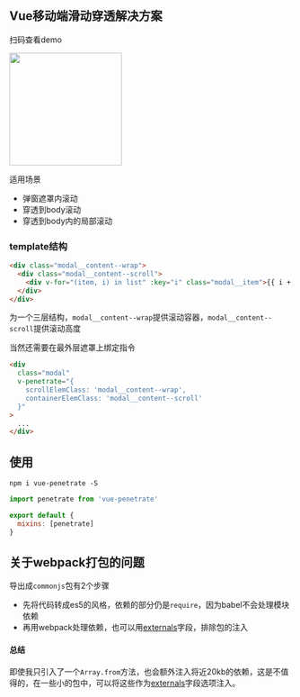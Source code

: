 ## Vue移动端滑动穿透解决方案

扫码查看demo

<img src="./qrcode-demo.png" width=200px>

适用场景

- 弹窗遮罩内滚动
- 穿透到body滚动
- 穿透到body内的局部滚动

### template结构

```html
<div class="modal__content--wrap">
  <div class="modal__content--scroll">
    <div v-for="(item, i) in list" :key="i" class="modal__item">{{ i + 1 }} - {{ item }}</div>
  </div>
</div>
```

为一个三层结构，`modal__content--wrap`提供滚动容器，`modal__content--scroll`提供滚动高度

当然还需要在最外层遮罩上绑定指令

```html
<div
  class="modal"
  v-penetrate="{
    scrollElemClass: 'modal__content--wrap',
    containerElemClass: 'modal__content--scroll'
  }"
>
  ...
</div>
```

## 使用

```
npm i vue-penetrate -S
```

```js
import penetrate from 'vue-penetrate'

export default {
  mixins: [penetrate]
}
```

## 关于webpack打包的问题

导出成`commonjs`包有2个步骤

- 先将代码转成es5的风格，依赖的部分仍是`require`，因为babel不会处理模块依赖
- 再用webpack处理依赖，也可以用[externals](https://webpack.docschina.org/configuration/externals/)字段，排除包的注入

#### 总结

即使我只引入了一个`Array.from`方法，也会额外注入将近20kb的依赖，这是不值得的，在一些小的包中，可以将这些作为[externals](https://webpack.docschina.org/configuration/externals/)字段选项注入。

